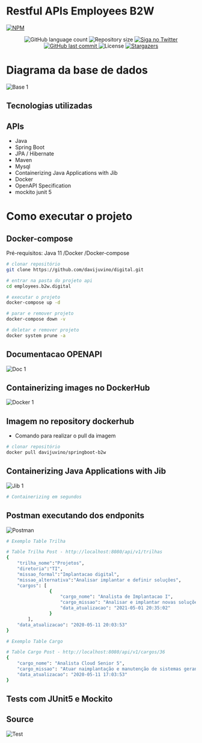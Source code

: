 # Restful APIs Employees B2W
[![NPM](https://img.shields.io/npm/l/react)](https://github.com/devsuperior/sds1-wmazoni/blob/master/LICENSE) 

<p align="center">
  <img alt="GitHub language count" src="https://img.shields.io/github/languages/count/tgmarinho/README-ecoleta?color=%2304D361">

  <img alt="Repository size" src="https://img.shields.io/github/repo-size/tgmarinho/README-ecoleta">

  <a href="https://www.twitter.com/tgmarinho/">
    <img alt="Siga no Twitter" src="https://img.shields.io/twitter/url?url=https%3A%2F%2Fgithub.com%2Ftgmarinho%2FREADME-ecoleta">
  </a>
  
  <a href="https://github.com/tgmarinho/README-ecoleta/commits/master">
    <img alt="GitHub last commit" src="https://img.shields.io/github/last-commit/tgmarinho/README-ecoleta">
  </a>
    
   <img alt="License" src="https://img.shields.io/badge/license-MIT-brightgreen">
   <a href="https://github.com/tgmarinho/README-ecoleta/stargazers">
    <img alt="Stargazers" src="https://img.shields.io/github/stars/tgmarinho/README-ecoleta?style=social">
  </a>
</p>

# Diagrama da base de dados
![Base 1](https://github.com/davijuvino/digital/blob/main/assets/diagrama_base.png)

## Tecnologias utilizadas
## APIs
- Java
- Spring Boot
- JPA / Hibernate
- Maven
- Mysql
- Containerizing Java Applications with Jib
- Docker
- OpenAPI Specification
- mockito junit 5

# Como executar o projeto

## Docker-compose
Pré-requisitos: Java 11 /Docker /Docker-compose

```bash
# clonar repositório
git clone https://github.com/davijuvino/digital.git

# entrar na pasta do projeto api
cd employees.b2w.digital

# executar o projeto
docker-compose up -d

# parar e remover projeto
docker-compose down -v

# deletar e remover projeto
docker system prune -a
```

## Documentacao OPENAPI
![Doc 1](https://github.com/davijuvino/digital/blob/main/assets/OpenApi.png)

## Containerizing images no DockerHub
![Docker 1](https://github.com/davijuvino/digital/blob/main/assets/dockerhub.png)
## Imagem no repository dockerhub
- Comando para realizar o pull da imagem
```bash
# clonar repositório
docker pull davijuvino/springboot-b2w
```
## Containerizing Java Applications with Jib
![Jib 1](https://github.com/davijuvino/digital/blob/main/assets/jib_container.png)
```bash
# Containerizing em segundos
```

## Postman executando dos endponits
![Postman](https://github.com/davijuvino/digital/blob/main/assets/postman_api.jpg)
```bash
# Exemplo Table Trilha
```
```bash
# Table Trilha Post - http://localhost:8080/api/v1/trilhas
{
    "trilha_nome":"Projetos",
    "diretoria":"TI",
    "missao_formal":"Implantacao digital",
    "missao_alternativa":"Analisar implantar e definir soluções",
    "cargos": [
                {  
                    "cargo_nome": "Analista de Implantacao I",
                    "cargo_missao": "Analisar e implantar novas soluções",
                    "data_atualizacao": "2021-05-01 20:35:02"
                }
        ],
    "data_atualizacao": "2020-05-11 20:03:53"   
}
```
```bash
# Exemplo Table Cargo
```
```bash
# Table Cargo Post - http://localhost:8080/api/v1/cargos/36
{
    "cargo_nome": "Analista Cloud Senior 5",
    "cargo_missao": "Atuar naimplantação e manutenção de sistemas gerando logicamente as\naplicações informatizadas, apoiando a concepção, estabelecendo o fluxo e os procedimentos.",
    "data_atualizacao": "2020-05-11 17:03:53"
}
```
## Tests com JUnit5 e Mockito
## Source
 ![Test](https://github.com/davijuvino/digital/blob/main/assets/Tests.png)


